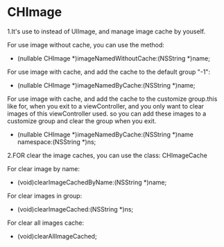 # CHImage
1.It's use to instead of UIImage, and manage image cache by youself.

For use image without cache, you can use the method:
+ (nullable CHImage *)imageNamedWithoutCache:(NSString *)name;

For use image with cache, and add the cache to the default group "-1":
+ (nullable CHImage *)imageNamedByCache:(NSString *)name;

For use image with cache, and add the cache to the customize group.this like for,
when you exit to a viewController, and you only want to clear images of this 
viewController used. so you can add these images to a customize group and clear 
the group when you exit.
+ (nullable CHImage *)imageNamedByCache:(NSString *)name namespace:(NSString *)ns;

2.FOR clear the image caches, you can use the class: CHImageCache

For clear image by name:
- (void)clearImageCachedByName:(NSString *)name;

For clear images in group:
- (void)clearImageCached:(NSString *)ns;

For clear all images cache:
- (void)clearAllImageCached;
